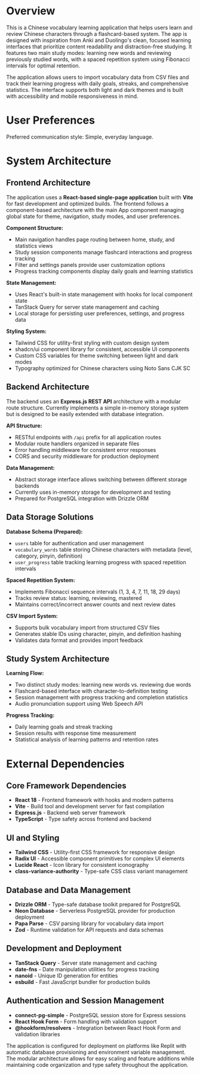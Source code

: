 # Overview

This is a Chinese vocabulary learning application that helps users learn and review Chinese characters through a flashcard-based system. The app is designed with inspiration from Anki and Duolingo's clean, focused learning interfaces that prioritize content readability and distraction-free studying. It features two main study modes: learning new words and reviewing previously studied words, with a spaced repetition system using Fibonacci intervals for optimal retention.

The application allows users to import vocabulary data from CSV files and track their learning progress with daily goals, streaks, and comprehensive statistics. The interface supports both light and dark themes and is built with accessibility and mobile responsiveness in mind.

# User Preferences

Preferred communication style: Simple, everyday language.

# System Architecture

## Frontend Architecture

The application uses a **React-based single-page application** built with **Vite** for fast development and optimized builds. The frontend follows a component-based architecture with the main App component managing global state for theme, navigation, study modes, and user preferences.

**Component Structure:**
- Main navigation handles page routing between home, study, and statistics views
- Study session components manage flashcard interactions and progress tracking
- Filter and settings panels provide user customization options
- Progress tracking components display daily goals and learning statistics

**State Management:**
- Uses React's built-in state management with hooks for local component state
- TanStack Query for server state management and caching
- Local storage for persisting user preferences, settings, and progress data

**Styling System:**
- Tailwind CSS for utility-first styling with custom design system
- shadcn/ui component library for consistent, accessible UI components
- Custom CSS variables for theme switching between light and dark modes
- Typography optimized for Chinese characters using Noto Sans CJK SC

## Backend Architecture

The backend uses an **Express.js REST API** architecture with a modular route structure. Currently implements a simple in-memory storage system but is designed to be easily extended with database integration.

**API Structure:**
- RESTful endpoints with `/api` prefix for all application routes
- Modular route handlers organized in separate files
- Error handling middleware for consistent error responses
- CORS and security middleware for production deployment

**Data Management:**
- Abstract storage interface allows switching between different storage backends
- Currently uses in-memory storage for development and testing
- Prepared for PostgreSQL integration with Drizzle ORM

## Data Storage Solutions

**Database Schema (Prepared):**
- `users` table for authentication and user management
- `vocabulary_words` table storing Chinese characters with metadata (level, category, pinyin, definition)
- `user_progress` table tracking learning progress with spaced repetition intervals

**Spaced Repetition System:**
- Implements Fibonacci sequence intervals (1, 3, 4, 7, 11, 18, 29 days)
- Tracks review status: learning, reviewing, mastered
- Maintains correct/incorrect answer counts and next review dates

**CSV Import System:**
- Supports bulk vocabulary import from structured CSV files
- Generates stable IDs using character, pinyin, and definition hashing
- Validates data format and provides import feedback

## Study System Architecture

**Learning Flow:**
- Two distinct study modes: learning new words vs. reviewing due words
- Flashcard-based interface with character-to-definition testing
- Session management with progress tracking and completion statistics
- Audio pronunciation support using Web Speech API

**Progress Tracking:**
- Daily learning goals and streak tracking
- Session results with response time measurement
- Statistical analysis of learning patterns and retention rates

# External Dependencies

## Core Framework Dependencies

- **React 18** - Frontend framework with hooks and modern patterns
- **Vite** - Build tool and development server for fast compilation
- **Express.js** - Backend web server framework
- **TypeScript** - Type safety across frontend and backend

## UI and Styling

- **Tailwind CSS** - Utility-first CSS framework for responsive design
- **Radix UI** - Accessible component primitives for complex UI elements
- **Lucide React** - Icon library for consistent iconography
- **class-variance-authority** - Type-safe CSS class variant management

## Database and Data Management

- **Drizzle ORM** - Type-safe database toolkit prepared for PostgreSQL
- **Neon Database** - Serverless PostgreSQL provider for production deployment
- **Papa Parse** - CSV parsing library for vocabulary data import
- **Zod** - Runtime validation for API requests and data schemas

## Development and Deployment

- **TanStack Query** - Server state management and caching
- **date-fns** - Date manipulation utilities for progress tracking
- **nanoid** - Unique ID generation for entities
- **esbuild** - Fast JavaScript bundler for production builds

## Authentication and Session Management

- **connect-pg-simple** - PostgreSQL session store for Express sessions
- **React Hook Form** - Form handling with validation support
- **@hookform/resolvers** - Integration between React Hook Form and validation libraries

The application is configured for deployment on platforms like Replit with automatic database provisioning and environment variable management. The modular architecture allows for easy scaling and feature additions while maintaining code organization and type safety throughout the application.